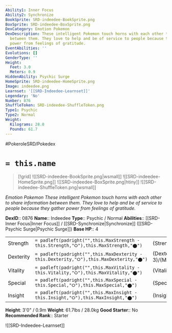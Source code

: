```yaml
---
Ability1: Inner Focus
Ability2: Synchronize
BookSprite: SRD-indeedee-BookSprite.png
BoxSprite: SRD-indeedee-BoxSprite.png
DexCategory: Emotion Pokemon
DexDescription: These intelligent Pokemon touch horns with each other to share information
  between them. They love to help and be of service to people because they gather
  power from feelings of gratitude.
EventAbilities: ''
Evolutions: []
GenderType: ''
Height:
  Feet: 3.0
  Meters: 0.9
HiddenAbility: Psychic Surge
HomeSprite: SRD-indeedee-HomeSprite.png
Image: indeedee.png
Learnset: '[[SRD-Indeedee-Learnset]]'
Legendary: 'No'
Number: 876
ShuffleToken: SRD-indeedee-ShuffleToken.png
Type1: Psychic
Type2: Normal
Weight:
  Kilograms: 28.0
  Pounds: 61.7
---
```


#PokeroleSRD/Pokedex

# `= this.name`

> [!grid]
> ![[SRD-indeedee-BookSprite.png|wsmall]]
> ![[SRD-indeedee-HomeSprite.png]]
> ![[SRD-indeedee-BoxSprite.png|htiny]]
> ![[SRD-indeedee-ShuffleToken.png|wsmall]]


*Emotion Pokemon*
*These intelligent Pokemon touch horns with each other to share information between them. They love to help and be of service to people because they gather power from feelings of gratitude.*

**DexID**:: 0876
**Name**:: Indeedee
**Type**:: Psychic / Normal
**Abilities**:: [[SRD-Inner Focus|Inner Focus]] / [[SRD-Synchronize|Synchronize]] ([[SRD-Psychic Surge|Psychic Surge]])
**Base HP**:: 4

|           |                                                                                        |                                          |
| --------- | -------------------------------------------------------------------------------------- | ---------------------------------------- |
| Strength  | `= padleft(padright("",this.MaxStrength - this.Strength,"⭘"),this.MaxStrength,"⬤")`    | (Strength::2)/(MaxStrength::4)   |
| Dexterity | `= padleft(padright("",this.MaxDexterity - this.Dexterity,"⭘"),this.MaxDexterity,"⬤")` | (Dexterity:: 3)/(MaxDexterity::6) |
| Vitality  | `= padleft(padright("",this.MaxVitality - this.Vitality,"⭘"),this.MaxVitality,"⬤")`    | (Vitality::2)/(MaxVitality::4)   |
| Special   | `= padleft(padright("",this.MaxSpecial - this.Special,"⭘"),this.MaxSpecial,"⬤")`       | (Special::3)/(MaxSpecial::6)     |
| Insight   | `= padleft(padright("",this.MaxInsight - this.Insight,"⭘"),this.MaxInsight,"⬤")`       | (Insight::3)/(MaxInsight::6)     |

**Height**: 3'0" / 0.9m
**Weight**: 61.7lbs / 28.0kg
**Good Starter**:: No
**Recommended Rank**:: Starter

![[SRD-Indeedee-Learnset]]